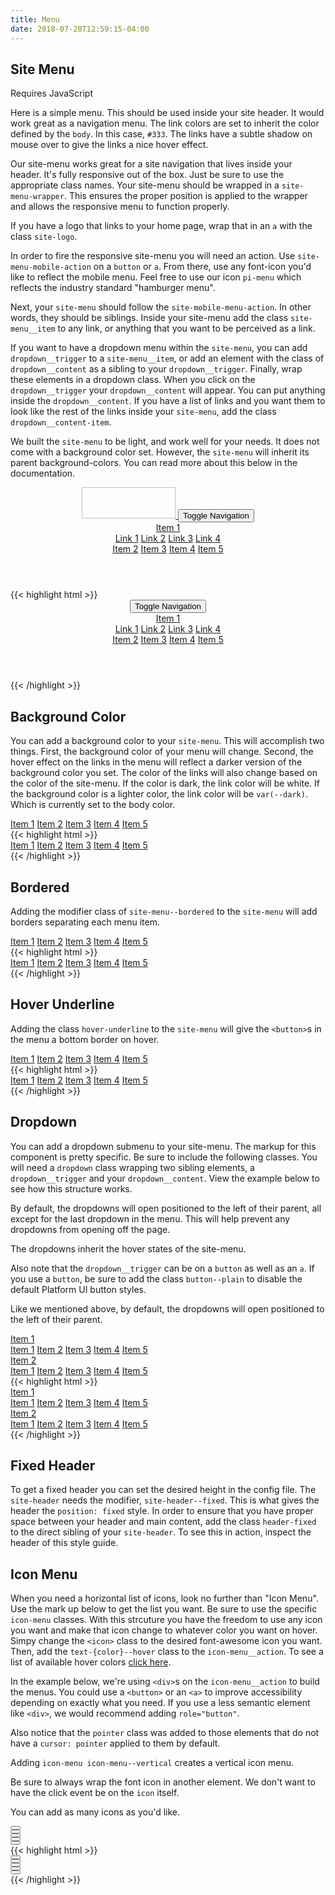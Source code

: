 ```yaml
---
title: Menu
date: 2018-07-20T12:59:15-04:00
---
```


## Site Menu

<div class="block-container blocks mb-4">
  <div class="block">
    <div class="pill text--size-xs text-dark">
      <i class="pi-bolt mr-1 text-negative"></i>
      Requires <span class="text--bold ml-1">JavaScript</span>
    </div> 
  </div>
</div>

Here is a simple menu. This should be used inside your site header. It would work great as a navigation menu. The link colors are set to inherit the color defined by the `body`. In this case, `#333`. The links have a subtle shadow on mouse over to give the links a nice hover effect.

Our site-menu works great for a site navigation that lives inside your header. It's fully responsive out of the box. Just be sure to use the appropriate class names. Your site-menu should be wrapped in a `site-menu-wrapper`. This ensures the proper position is applied to the wrapper and allows the responsive menu to function properly.

If you have a logo that links to your home page, wrap that in an `a` with the class `site-logo`.

In order to fire the responsive site-menu you will need an action. Use `site-menu-mobile-action` on a `button` or `a`. From there, use any font-icon you'd like to reflect the mobile menu. Feel free to use our icon `pi-menu` which reflects the industry standard "hamburger menu".

Next, your `site-menu` should follow the `site-mobile-menu-action`. In other words, they should be siblings. Inside your site-menu add the class `site-menu__item` to any link, or anything that you want to be perceived as a link.

If you want to have a dropdown menu within the `site-menu`, you can add `dropdown__trigger` to a `site-menu__item`, or add an element with the class of `dropdown__content` as a sibling to your `dropdown__trigger`. Finally, wrap these elements in a dropdown class. When you click on the `dropdown__trigger` your `dropdown__content` will appear. You can put anything inside the `dropdown__content`. If you have a list of links and you want them to look like the rest of the links inside your `site-menu`, add the class `dropdown__content-item`.

We built the `site-menu` to be light, and work well for your needs. It does not come with a background color set. However, the `site-menu` will inherit its parent background-colors. You can read more about this below in the documentation.

<header class="site-menu-wrapper">
  <a href="#" class="site-logo demo-menu-item">
    <img class="skeleton-image" style="height:50px; width:150px;" />
  </a>
  <button class="site-menu-mobile-action">
    <span class="sr-only">Toggle Navigation</span>
    <i aria-hidden="true" focusable="false" class="pi-menu pi-xl"></i>
  </button>
  <nav class="site-menu background-white">
    <div class="dropdown">
      <a href="#" class="site-menu__item dropdown__trigger">
        Item 1 
        <i class="ml-1 pi-angle-down" aria-hidden="true"></i>
      </a>
      <div class="dropdown__content">
        <a href="#" class="dropdown__content-item demo-menu-item">Link 1</a>
        <a href="#" class="dropdown__content-item demo-menu-item">Link 2</a>
        <a href="#" class="dropdown__content-item demo-menu-item">Link 3</a>
        <a href="#" class="dropdown__content-item demo-menu-item">Link 4</a>
      </div>
    </div>
    <a href="#" class="site-menu__item demo-menu-item">Item 2</a>
    <a href="#" class="site-menu__item demo-menu-item">Item 3</a>
    <a href="#" class="site-menu__item demo-menu-item">Item 4</a>
    <a href="#" class="site-menu__item demo-menu-item">Item 5</a>
  </nav>
</header>

<div class="mt-3 mb-4">
{{< highlight html >}}
<header class="site-menu-wrapper">
  <a href="#" class="site-logo">
    <!--- Your logo here! --->
  </a>
  <button class="site-menu-mobile-action">
    <span class="sr-only">Toggle Navigation</span>
    <i aria-hidden="true" focusable="false" class="pi-menu pi-xl"></i>
  </button>
  <nav class="site-menu background-white">
    <div class="dropdown">
      <a href="#" class="site-menu__item dropdown__trigger">
        Item 1 
        <i class="ml-1 pi-angle-down" aria-hidden="true"></i>
      </a>
      <div class="dropdown__content">
        <a href="#" class="dropdown__content-item">Link 1</a>
        <a href="#" class="dropdown__content-item">Link 2</a>
        <a href="#" class="dropdown__content-item">Link 3</a>
        <a href="#" class="dropdown__content-item">Link 4</a>
      </div>
    </div>
    <a href="#" class="site-menu__item">Item 2</a>
    <a href="#" class="site-menu__item">Item 3</a>
    <a href="#" class="site-menu__item">Item 4</a>
    <a href="#" class="site-menu__item">Item 5</a>
  </nav>
</header>
{{< /highlight >}}
</div>


## Background Color

You can add a background color to your `site-menu`. This will accomplish two things. First, the background color of your menu will change. Second, the hover effect on the links in the menu will reflect a darker version of the background color you set. The color of the links will also change based on the color of the site-menu. If the color is dark, the link color will be white. If the background color is a lighter color, the link color will be `var(--dark)`. Which is currently set to the body color.

<nav class="site-menu background-navy">
  <a href="#" class="site-menu__item demo-menu-item">Item 1</a>
  <a href="#" class="site-menu__item demo-menu-item">Item 2</a>
  <a href="#" class="site-menu__item demo-menu-item">Item 3</a>
  <a href="#" class="site-menu__item demo-menu-item">Item 4</a>
  <a href="#" class="site-menu__item demo-menu-item">Item 5</a>
</nav>

<div class="mt-3 mb-4">
{{< highlight html >}}
<nav class="site-menu background-navy">
  <a href="#" class="site-menu__item">Item 1</a>
  <a href="#" class="site-menu__item">Item 2</a>
  <a href="#" class="site-menu__item">Item 3</a>
  <a href="#" class="site-menu__item">Item 4</a>
  <a href="#" class="site-menu__item">Item 5</a>
</nav>
{{< /highlight >}}
</div>


## Bordered

Adding the modifier class of `site-menu--bordered` to the `site-menu` will add borders separating each menu item.

<nav class="site-menu site-menu--bordered">
  <a href="#" class="site-menu__item demo-menu-item">Item 1</a>
  <a href="#" class="site-menu__item demo-menu-item">Item 2</a>
  <a href="#" class="site-menu__item demo-menu-item">Item 3</a>
  <a href="#" class="site-menu__item demo-menu-item">Item 4</a>
  <a href="#" class="site-menu__item demo-menu-item">Item 5</a>
</nav>


<div class="mt-3 mb-4">
{{< highlight html >}}
<nav class="site-menu site-menu--bordered">
  <a href="#" class="site-menu__item">Item 1</a>
  <a href="#" class="site-menu__item">Item 2</a>
  <a href="#" class="site-menu__item">Item 3</a>
  <a href="#" class="site-menu__item">Item 4</a>
  <a href="#" class="site-menu__item">Item 5</a>
</nav>
{{< /highlight >}}
</div>


## Hover Underline

Adding the class `hover-underline` to the `site-menu` will give the `<button>`s in the menu a bottom border on hover.

<nav class="site-menu hover-underline">
  <a href="#" class="site-menu__item demo-menu-item">Item 1</a>
  <a href="#" class="site-menu__item demo-menu-item">Item 2</a>
  <a href="#" class="site-menu__item demo-menu-item">Item 3</a>
  <a href="#" class="site-menu__item demo-menu-item">Item 4</a>
  <a href="#" class="site-menu__item demo-menu-item">Item 5</a>
</nav>

<div class="mt-3 mb-4">
{{< highlight html >}}
<nav class="site-menu hover-underline">
  <a href="#" class="site-menu__item">Item 1</a>
  <a href="#" class="site-menu__item">Item 2</a>
  <a href="#" class="site-menu__item">Item 3</a>
  <a href="#" class="site-menu__item">Item 4</a>
  <a href="#" class="site-menu__item">Item 5</a>
</nav>
{{< /highlight >}}
</div>


## Dropdown

You can add a dropdown submenu to your site-menu. The markup for this component is pretty specific. Be sure to include the following classes. You will need a `dropdown` class wrapping two sibling elements, a `dropdown__trigger` and your `dropdown__content`. View the example below to see how this structure works.

By default, the dropdowns will open positioned to the left of their parent, all except for the last dropdown in the menu. This will help prevent any dropdowns from opening off the page.

The dropdowns inherit the hover states of the site-menu.

Also note that the `dropdown__trigger` can be on a `button` as well as an `a`. If you use a `button`, be sure to add the class `button--plain` to disable the default Platform UI button styles.

Like we mentioned above, by default, the dropdowns will open positioned to the left of their parent.


<nav class="site-menu">
  <div class="dropdown background-white">
    <a href="#" class="site-menu__item dropdown__trigger">
      Item 1 
      <i class="ml-1 pi-angle-down" aria-hidden="true"></i>
    </a>
    <div class="dropdown__content">
      <a href="#" class="dropdown__content-item demo-menu-item">Item 1</a>
      <a href="#" class="dropdown__content-item demo-menu-item">Item 2</a>
      <a href="#" class="dropdown__content-item demo-menu-item">Item 3</a>
      <a href="#" class="dropdown__content-item demo-menu-item">Item 4</a>
      <a href="#" class="dropdown__content-item demo-menu-item">Item 5</a>
    </div>
  </div>
  <div class="dropdown background-white">
    <a href="#" class="site-menu__item dropdown__trigger">
      Item 2 
      <i class="ml-1 pi-angle-down" aria-hidden="true"></i>
    </a>
    <div class="dropdown__content">
      <a href="#" class="dropdown__content-item demo-menu-item">Item 1</a>
      <a href="#" class="dropdown__content-item demo-menu-item">Item 2</a>
      <a href="#" class="dropdown__content-item demo-menu-item">Item 3</a>
      <a href="#" class="dropdown__content-item demo-menu-item">Item 4</a>
      <a href="#" class="dropdown__content-item demo-menu-item">Item 5</a>
    </div>
  </div>
</nav>


<div class="mt-3 mb-4">
{{< highlight html >}}
<nav class="site-menu">
  <div class="dropdown background-white">
    <a href="#" class="site-menu__item dropdown__trigger">
      Item 1 
      <i class="ml-1 pi-angle-down" aria-hidden="true"></i>
    </a>
    <div class="dropdown__content">
      <a href="#" class="dropdown__content-item">Item 1</a>
      <a href="#" class="dropdown__content-item">Item 2</a>
      <a href="#" class="dropdown__content-item">Item 3</a>
      <a href="#" class="dropdown__content-item">Item 4</a>
      <a href="#" class="dropdown__content-item">Item 5</a>
    </div>
  </div>
  <div class="dropdown background-white">
    <a href="#" class="site-menu__item dropdown__trigger">
      Item 2 
      <i class="ml-1 pi-angle-down" aria-hidden="true"></i>
    </a>
    <div class="dropdown__content">
      <a href="#" class="dropdown__content-item">Item 1</a>
      <a href="#" class="dropdown__content-item">Item 2</a>
      <a href="#" class="dropdown__content-item">Item 3</a>
      <a href="#" class="dropdown__content-item">Item 4</a>
      <a href="#" class="dropdown__content-item">Item 5</a>
    </div>
  </div>
</nav>
{{< /highlight >}}
</div>


## Fixed Header

To get a fixed header you can set the desired height in the config file. The `site-header` needs the modifier, `site-header--fixed`. This is what gives the header the `position: fixed` style.
In order to ensure that you have proper space between your header and main content, add the class `header-fixed` to the direct sibling of your `site-header`.
To see this in action, inspect the header of this style guide.

 
## Icon Menu

When you need a horizontal list of icons, look no further than "Icon Menu". Use the mark up below
to get the list you want. Be sure to use the specific `icon-menu` classes. With this strcuture you have
the freedom to use any icon you want and make that icon change to whatever color you want on hover.
Simpy change the `<icon>` class to the desired font-awesome icon you want. Then, add the `text-{color}--hover`
class to the `icon-menu__action`. To see a list of available hover colors [click here](/section-typography.html#kssref-typography-utilities-color).

In the example below, we're using `<div>`s on the `icon-menu__action` to build the menus. You could use a `<button>` or an `<a>` to improve accessibility
depending on exactly what you need. If you use a less semantic element like `<div>`, we would recommend adding `role="button"`.

Also notice that the `pointer` class was added to those elements that do not have a `cursor: pointer` applied to them by default.

Adding `icon-menu icon-menu--vertical` creates a vertical icon menu.

<div class="message message--warning">
  <p>Be sure to always wrap the font icon in another element. We don't want to have the click event be on the <code>icon</code> itself.</p>
</div>

You can add as many icons as you'd like.


<div class="icon-menu">
  <div class="icon-menu__item">
    <button class="icon-menu__action button--plain text-negative--hover pointer">
      <i class="pi-trash" aria-hidden="hidden"></i>
    </button>
  </div>
  <div class="icon-menu__item">
    <button class="icon-menu__action button--plain text-positive--hover pointer">
      <i class="pi-edit" aria-hidden="hidden"></i>
    </button>
  </div>
  <div class="icon-menu__item">
    <button class="icon-menu__action button--plain text-red--hover pointer">
      <i class="pi-clock" aria-hidden="hidden"></i>
    </button>
  </div>
</div>
<div class="icon-menu icon-menu--vertical">
  <div class="icon-menu__item">
    <button class="icon-menu__action button--plain text-negative--hover pointer">
      <i class="pi-trash" aria-hidden="hidden"></i>
    </button>
  </div>
  <div class="icon-menu__item">
    <button class="icon-menu__action button--plain text-positive--hover pointer">
      <i class="pi-edit" aria-hidden="hidden"></i>
    </button>
  </div>
</div>

<div class="mt-3 mb-4">
{{< highlight html >}}
<!-- Horizontal Icon Menu -->
<div class="icon-menu">
  <div class="icon-menu__item">
    <button class="icon-menu__action">
      <i class="pi-trash"></i>
    </button>
  </div>
  <div class="icon-menu__item">
    <button class="icon-menu__action">
      <i class="pi-edit"></i>
    </button>
  </div>
  <div class="icon-menu__item">
    <button class="icon-menu__action">
      <i class="pi-clock"></i>
    </button>
  </div>
</div>

 <!-- Vertical Icon Menu -->
<div class="icon-menu icon-menu--vertical">
  <div class="icon-menu__item">
    <button class="icon-menu__action">
      <i class="pi-trash"></i>
    </button>
  </div>
  <div class="icon-menu__item">
    <button class="icon-menu__action">
      <i class="pi-edit"></i>
    </button>
  </div>
</div>
{{< /highlight >}}
</div>

